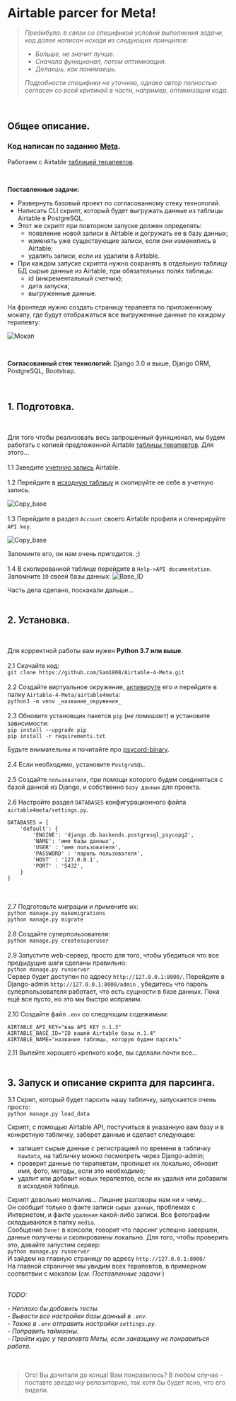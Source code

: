 # Airtable parcer for Meta!
 
>*Преа́мбула: в связи со спецификой условий выполнения задачи, код далее написан исходя из  следующих принципов:*
>   - *Больше, не значит лучше.*
>   - *Сначала функционал, потом оптимизация.*
>   - *Делаешь, как понимаешь.*<br>
>
>*Подробности специфики не уточняю, однако автор полностью согласен со всей критикой в части, например, оптимизации кода.*

<br>

## Общее описание.

### Код написан по заданию [Meta](https://bemeta.co/).

Работаем с Airtable [таблицей терапевтов](https://airtable.com/shrlHQArEK0WNdylo).

<br>

**Поставленные задачи:**
- Развернуть базовый проект по согласованному стеку технологий.
- Написать CLI скрипт, который будет выгружать данные из таблицы Airtable в PostgreSQL.
- Этот же скрипт при повторном запуске должен определять:
    - появление новой записи в Airtable и догружать ее в базу данных;
    - изменять уже существующие записи, если они изменились в Airtable; 
    - удалять записи, если их удалили в Airtable.
- При каждом запуске скрипта нужно сохранять в отдельную таблицу БД сырые данные из Airtable, при обязательных полях таблицы:
    - id (инкрементальный счетчик);
    - дата запуска;
    - выгруженные данные.

На фронтеде нужно создать страницу терапевта по приложенному мокапу, где будут отображаться все выгруженные данные по каждому терапевту:

![Мокап](https://www.notion.so/image/https%3A%2F%2Fs3-us-west-2.amazonaws.com%2Fsecure.notion-static.com%2F46ee3ee9-5cfc-4eba-82a4-8d584b0d3c2a%2FUntitled.png?table=block&id=0861594f-374c-4443-a968-168e86554483&spaceId=78a60c45-aab1-4095-a55d-9baf2e2de012&width=2560&userId=&cache=v2)

<br>

**Согласованный стек технологий:**
Django 3.0 и выше, Django ORM, PostgreSQL, Bootstrap.

<br>

## 1. Подготовка. 
<br>

Для того чтобы реализовать весь запрошенный функционал, мы будем работать с копией предложенной Airtable [таблицы терапевтов](https://airtable.com/shrlHQArEK0WNdylo). Для этого...
<br><br>
1.1 Заведите [учетную запись](https://airtable.com/login) Airtable.
<br><br>
1.2 Перейдите в [исходную таблицу](https://airtable.com/shrlHQArEK0WNdylo) и скопируйте ее себе в учетную запись. 

![Copy_base](./screenshots/copy_base.png)
<br><br>
1.3 Перейдите в раздел `Account` своего Airtable профиля и сгенерируйте `API key`.

![Copy_base](./screenshots/api_key.png)

Запоминте его, он нам очень пригодится. ;)
<br><br>
1.4 В скопированной таблице перейдите в `Help->API documentation`. Запомните `ID` своей базы данных:
![Base_ID](./screenshots/base_id.png)

Часть дела сделано, поскакали дальше... 
<br><br>
## 2. Установка. 
<br>

Для корректной работы вам нужен **Python 3.7 или выше**.
<br><br>
2.1 Скачайте код:<br>
`git clone https://github.com/Sam1808/Airtable-4-Meta.git`
<br><br>
2.2 Создайте виртуальное окружение, [активируте](https://devpractice.ru/python-lesson-17-virtual-envs/#p33) его и перейдите в папку `Airtable-4-Meta/airtable4meta`:<br>
`python3 -m venv _название_окружения_`
<br><br>
2.3 Обновите установщик пакетов `pip` (*не помешает*) и установите зависимости:<br>
`pip install --upgrade pip`<br>
`pip install -r requirements.txt`

Будьте внимательны и почитайте про [psycord-binary](https://www.psycopg.org/docs/install.html#psycopg-vs-psycopg-binary).
<br><br>
2.4 Если необходимо, установите `PostgreSQL`.
<br><br>
2.5 Создайте `пользователя`, при помощи которого будем соединяться с базой данной из Django, и собственно `базу данных` для проекта.
<br><br>
2.6 Настройте раздел `DATABASES` конфигурационного файла `airtable4meta/settings.py`.

```
DATABASES = {
    'default': {
        'ENGINE': 'django.db.backends.postgresql_psycopg2',
        'NAME': 'имя базы данных',
        'USER' : 'имя пользователя',
        'PASSWORD' : 'пароль пользователя',
        'HOST' : '127.0.0.1',
        'PORT' : '5432',
    }
}
```
<br><br>
2.7 Подготовьте миграции и примените их: <br>
`python manage.py makemigrations` <br>
`python manage.py migrate `
<br><br>
2.8 Создайте суперпользователя: <br>
`python manage.py createsuperuser`
<br><br>
2.9 Запустите web-сервер, просто для того, чтобы убедиться что все предыдущие шаги сделаны правильно: <br>
`python manage.py runserver` <br>
Сервер будет доступен по адресу `http://127.0.0.1:8000/`. Перейдите в Django-admin `http://127.0.0.1:8000/admin` , убедитесь что пароль суперпользователя работает, что есть сущности в базе данных. Пока ещё все пусто, но это мы быстро исправим.
<br><br>
2.10 Создайте файл `.env` со следующим содежимым: 
```
AIRTABLE_API_KEY="ваш API KEY п.1.3"
AIRTABLE_BASE_ID="ID вашей Airtable базы п.1.4"
AIRTABLE_NAME="название таблицы, которую будем парсить"
```

2.11 Выпейте хорошего крепкого кофе, вы сделали почти все... 
<br><br>

## 3. Запуск и описание скрипта для парсинга.

3.1 Скрип, который будет парсить нашу табличку, запускается очень просто: <br>
`python manage.py load_data`

Скрипт, c помощью Airtable API, постучиться в указанную вам базу и в конкретную табличку, заберет данные и сделает следующее: 
- запишет сырые данные с регистрацией по времени в табличку `Rawdata`, на табличку можно посмотреть через Django-admin;
- проверит данные по терапевтам, пропишет их локально, обновит имя, фото, методы, если это необходимо;
- удалит или добавит новых терапевтов, если их удалил или добавили в исходной таблице.

Скрипт довольно молчалив... Лишние разговоры нам ни к чему... <br>
Он сообщит только о факте записи `сырых данных`, проблемах с Интернетом, и факте `удаления` какой-либо записи. Все фотографии складываются в папку `media`.<br>
Сообщение `Done!` в консоли, говорит что парсинг успешно завершен, данные получены и скопированны локально. Для того, чтобы проверить это, давайте запустим сервер: <br>
`python manage.py runserver` <br>
И зайдем на главную страницу по адресу `http://127.0.0.1:8000/`
<br>
На главной страничке мы увидим всех терапевтов, в примерном соответвии с мокапом (*см. Поставленные задачи* )
<br><br>

*TODO:*

 *- Неплохо бы добавить тесты.*<br>
 *- Вывести все настройки базы данный в `.env`.*<br>
 *- Также в `.env` отправить настройки `settings.py`.*<br>
 *- Поправить таймзоны.*<br>
 *- Пройти курс у терапевта Меты, если заказщику не понравиться работа.*<br>
 <br><br>
> Ого! Вы дочитали до конца! Вам понравилось? В любом случае - поставте *звездочку* репозиторию, так хотя бы будет ясно, что его видели.<br>